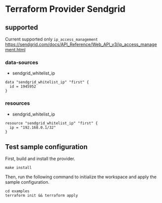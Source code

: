# Terraform Provider Sendgrid
## supported
Current supported only `ip_access_management`
https://sendgrid.com/docs/API_Reference/Web_API_v3/ip_access_management.html

### data-sources
- sendgrid_whitelist_ip
```
data "sendgrid_whitelist_ip" "first" {
  id = 1945952
}
```

### resources
- sendgrid_whitelist_ip
```
resource "sendgrid_whitelist_ip" "first" {
  ip = "192.168.0.1/32"
}
```

## Test sample configuration

First, build and install the provider.

```shell
make install
```

Then, run the following command to initialize the workspace and apply the sample configuration.

```shell
cd examples
terraform init && terraform apply
```


